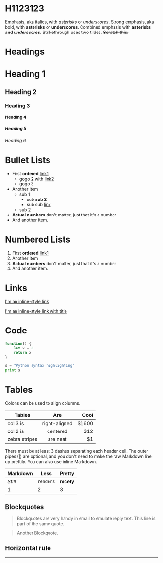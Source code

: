 # H1123123

Emphasis, aka italics, with _asterisks_ or _underscores_.
Strong emphasis, aka bold, with **asterisks** or **underscores**.
Combined emphasis with **asterisks and _underscores_**.
Strikethrough uses two tildes. ~~Scratch this.~~

# Headings

# Heading 1

## Heading 2

### Heading 3

#### Heading 4

##### Heading 5

###### Heading 6

# Bullet Lists

- First **ordered** [link1](https://www.google.com)
  - gogo **2** with [link2](https://www.google.com)
  - gogo 3
- Another item
  - sub 1
    - sub **sub 2**
    - sub sub [link](https://www.google.com)
  - sub 2
- **Actual numbers** don't matter, just that it's a number
- And another item.

# Numbered Lists

1. First **ordered** [link1](https://www.google.com)
2. Another item
3. **Actual numbers** don't matter, just that it's a number
4. And another item.

# Links

[I'm an inline-style link](https://www.google.com)

[I'm an inline-style link with title](https://www.google.com "Google's Homepage")

# Code

```javascript
function() {
    let x = 3
    return x
}
```

```python
s = "Python syntax highlighting"
print s
```

# Tables

Colons can be used to align columns.

| Tables        |      Are      |   Cool |
| ------------- | :-----------: | -----: |
| col 3 is      | right-aligned | \$1600 |
| col 2 is      |   centered    |   \$12 |
| zebra stripes |   are neat    |    \$1 |

There must be at least 3 dashes separating each header cell.
The outer pipes (|) are optional, and you don't need to make the
raw Markdown line up prettily. You can also use inline Markdown.

| Markdown | Less      | Pretty     |
| -------- | --------- | ---------- |
| _Still_  | `renders` | **nicely** |
| 1        | 2         | 3          |

## Blockquotes

> Blockquotes are very handy in email to emulate reply text.
> This line is part of the same quote.

> Another Blockquote.

## Horizontal rule

---
